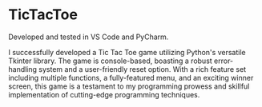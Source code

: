 # TicTacToe
Developed and tested in VS Code and PyCharm.

I successfully developed a Tic Tac Toe game utilizing Python's versatile Tkinter library. The game is console-based, boasting a robust error-handling system and a user-friendly reset option. With a rich feature set including multiple functions, a fully-featured menu, and an exciting winner screen, this game is a testament to my programming prowess and skillful implementation of cutting-edge programming techniques.
